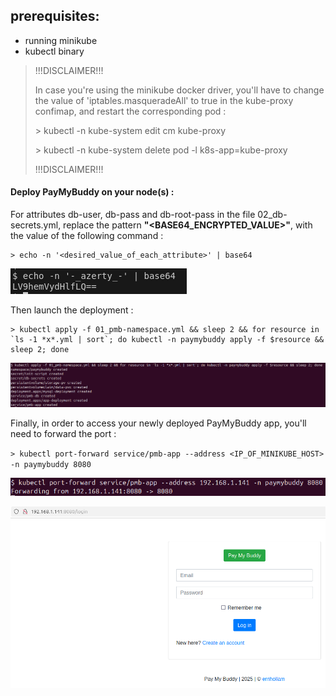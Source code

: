 ## prerequisites:

- running minikube
- kubectl binary

> !!!DISCLAIMER!!!
> 
> In case you're using the minikube docker driver, you'll have to change the value of 'iptables.masqueradeAll' to true in the kube-proxy confimap, and restart the corresponding pod :
> 
> \> kubectl -n kube-system edit cm kube-proxy
> 
> \> kubectl -n kube-system delete pod -l k8s-app=kube-proxy
> 
> !!!DISCLAIMER!!!

#### Deploy PayMyBuddy on your node(s) :

For attributes db-user, db-pass and db-root-pass in the file 02_db-secrets.yml, replace the pattern **"<BASE64_ENCRYPTED_VALUE>"**, with the value of the following command :

```
> echo -n '<desired_value_of_each_attribute>' | base64
```

![](images/20250206_223426_base64.png)

Then launch the deployment :

```
> kubectl apply -f 01_pmb-namespace.yml && sleep 2 && for resource in `ls -1 *x*.yml | sort`; do kubectl -n paymybuddy apply -f $resource && sleep 2; done
```

![](images/20250206_225847_deploy.png)

Finally, in order to access your newly deployed PayMyBuddy app, you'll need to forward the port :

`> kubectl port-forward service/pmb-app --address <IP_OF_MINIKUBE_HOST> -n paymybuddy 8080`

![](images/20250206_230858_access.png)


![](images/20250206_231104_portal.png)
